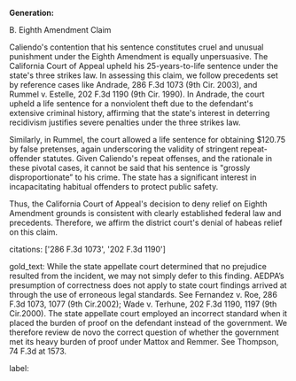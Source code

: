 **Generation:**

B. Eighth Amendment Claim

Caliendo's contention that his sentence constitutes cruel and unusual punishment under the Eighth Amendment is equally unpersuasive. The California Court of Appeal upheld his 25-years-to-life sentence under the state's three strikes law. In assessing this claim, we follow precedents set by reference cases like Andrade, 286 F.3d 1073 (9th Cir. 2003), and Rummel v. Estelle, 202 F.3d 1190 (9th Cir. 1990). In Andrade, the court upheld a life sentence for a nonviolent theft due to the defendant's extensive criminal history, affirming that the state's interest in deterring recidivism justifies severe penalties under the three strikes law.

Similarly, in Rummel, the court allowed a life sentence for obtaining $120.75 by false pretenses, again underscoring the validity of stringent repeat-offender statutes. Given Caliendo's repeat offenses, and the rationale in these pivotal cases, it cannot be said that his sentence is "grossly disproportionate” to his crime. The state has a significant interest in incapacitating habitual offenders to protect public safety.

Thus, the California Court of Appeal's decision to deny relief on Eighth Amendment grounds is consistent with clearly established federal law and precedents. Therefore, we affirm the district court's denial of habeas relief on this claim.

citations: ['286 F.3d 1073', '202 F.3d 1190']

gold_text: While the state appellate court determined that no prejudice resulted from the incident, we may not simply defer to this finding. AEDPA’s presumption of correctness does not apply to state court findings arrived at through the use of erroneous legal standards. See Fernandez v. Roe, 286 F.3d 1073, 1077 (9th Cir.2002); Wade v. Terhune, 202 F.3d 1190, 1197 (9th Cir.2000). The state appellate court employed an incorrect standard when it placed the burden of proof on the defendant instead of the government. We therefore review de novo the correct question of whether the government met its heavy burden of proof under Mattox and Remmer. See Thompson, 74 F.3d at 1573.

label: 